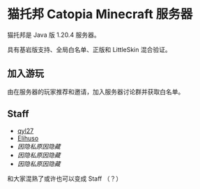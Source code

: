 # 猫托邦 Catopia Minecraft 服务器

猫托邦是 Java 版 1.20.4 服务器。

具有基岩版支持、全局白名单、正版和 LittleSkin 混合验证。



## 加入游玩

由在服务器的玩家推荐和邀请，加入服务器讨论群并获取白名单。



## Staff

- [qyl27](https://github.com/qyl27)
- [Elihuso](https://github.com/LS-KR)
- *因隐私原因隐藏*
- *因隐私原因隐藏*
- *因隐私原因隐藏*

和大家混熟了或许也可以变成 Staff （？）
